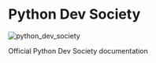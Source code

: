 # Python Dev Society

![python_dev_society](https://user-images.githubusercontent.com/68993494/188505184-852e1bb2-b29d-4955-9d71-933550693da5.jpg)

Official Python Dev Society documentation
